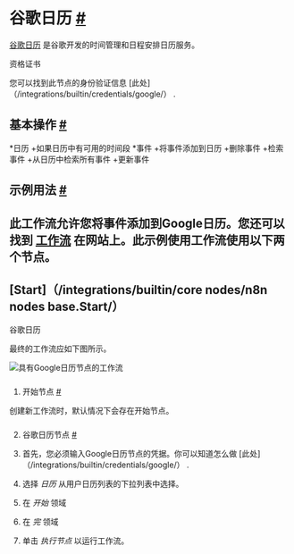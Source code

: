 


 谷歌日历
 [#](#google日历 "永久链接")
=========================================================



[谷歌日历](https://www.google.com/calendar/) 
 是谷歌开发的时间管理和日程安排日历服务。
 




 资格证书
 



 您可以找到此节点的身份验证信息
 [此处]（/integrations/builtin/credentials/google/）
 .
 




 基本操作
 [#](#基本操作 "永久链接")
-----------------------------------------------------------


*日历
	+如果日历中有可用的时间段
*事件
	+将事件添加到日历
	+删除事件
	+检索事件
	+从日历中检索所有事件
	+更新事件



 示例用法
 [#](#示例用法 "永久链接")
-----------------------------------------------------



 此工作流允许您将事件添加到Google日历。您还可以找到
 [工作流](https://n8n.io/workflows/427) 
 在网站上。此示例使用工作流使用以下两个节点。
-
 [Start]（/integrations/builtin/core nodes/n8n nodes base.Start/）
 -
 谷歌日历




 最终的工作流应如下图所示。
 



![具有Google日历节点的工作流](https://d33wubrfki0l68.cloudfront.net/776eec1efc5791e4643e11211122d79265fd5af9/6462c/_images/integrations/builtin/app-nodes/googlecalendar/workflow.png)



### 
 1. 开始节点
 [#](#1-start-node "永久链接")



 创建新工作流时，默认情况下会存在开始节点。
 


### 
 2. 谷歌日历节点
 [#](#2-谷歌-日历-代码 "永久链接")


1. 首先，您必须输入Google日历节点的凭据。你可以知道怎么做
 [此处]（/integrations/builtin/credentials/google/）
 .
2. 选择
 *日历*
 从用户日历列表的下拉列表中选择。
3. 在
 *开始*
 领域
4. 在
 *完*
 领域
5. 单击
 *执行节点*
 以运行工作流。





